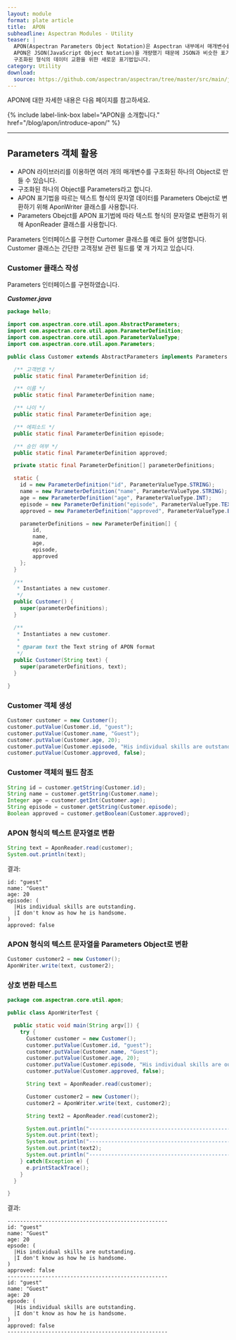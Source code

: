 ```yaml
---
layout: module
format: plate article
title:  APON
subheadline: Aspectran Modules - Utility
teaser: |
  APON(Aspectran Parameters Object Notation)은 Aspectran 내부에서 매개변수를 손쉽게 Object로 변환하기 위한 용도로 개발되었습니다.
  APON은 JSON(JavaScript Object Notation)을 개량했기 때문에 JSON과 비슷한 표기 형식을 가지고 있고, 사람이 읽고 쓰기에 용이하며,
  구조화된 형식의 데이터 교환을 위한 새로운 표기법입니다.
category: Utility
download:
  source: https://github.com/aspectran/aspectran/tree/master/src/main/java/com/aspectran/core/util/apon
---
```


APON에 대한 자세한 내용은 다음 페이지를 참고하세요.

{% include label-link-box label="APON을 소개합니다." href="/blog/apon/introduce-apon/" %}

- - -

## Parameters 객체 활용

- APON 라이브러리를 이용하면 여러 개의 매개변수를 구조화된 하나의 Object로 만들 수 있습니다.
- 구조화된 하나의 Object를 Parameters라고 합니다.
- APON 표기법을 따르는 텍스트 형식의 문자열 데이터를 Parameters Obejct로 변환하기 위해 AponWriter 클래스를 사용합니다.
- Parameters Obejct를 APON 표기법에 따라 텍스트 형식의 문자열로 변환하기 위해 AponReader 클래스를 사용합니다.

Parameters 인터페이스를 구현한 Curtomer 클래스를 예로 들어 설명합니다.
Customer 클래스는 간단한 고객정보 관련 필드를 몇 개 가지고 있습니다.


### Customer 클래스 작성

Parameters 인터페이스를 구현하였습니다.

***Customer.java***

```java
package hello;

import com.aspectran.core.util.apon.AbstractParameters;
import com.aspectran.core.util.apon.ParameterDefinition;
import com.aspectran.core.util.apon.ParameterValueType;
import com.aspectran.core.util.apon.Parameters;

public class Customer extends AbstractParameters implements Parameters {

  /** 고객번호 */
  public static final ParameterDefinition id;

  /** 이름 */
  public static final ParameterDefinition name;

  /** 나이 */
  public static final ParameterDefinition age;

  /** 에피소드 */
  public static final ParameterDefinition episode;

  /** 승인 여부 */
  public static final ParameterDefinition approved;

  private static final ParameterDefinition[] parameterDefinitions;

  static {
    id = new ParameterDefinition("id", ParameterValueType.STRING);
    name = new ParameterDefinition("name", ParameterValueType.STRING);
    age = new ParameterDefinition("age", ParameterValueType.INT);
    episode = new ParameterDefinition("episode", ParameterValueType.TEXT);
    approved = new ParameterDefinition("approved", ParameterValueType.BOOLEAN);

    parameterDefinitions = new ParameterDefinition[] {
        id,
        name,
        age,
        episode,
        approved
    };
  }

  /**
   * Instantiates a new customer.
   */
  public Customer() {
    super(parameterDefinitions);
  }

  /**
   * Instantiates a new customer.
   *
   * @param text the Text string of APON format
   */
  public Customer(String text) {
    super(parameterDefinitions, text);
  }

}
```


### Customer 객체 생성

```java
Customer customer = new Customer();
customer.putValue(Customer.id, "guest");
customer.putValue(Customer.name, "Guest");
customer.putValue(Customer.age, 20);
customer.putValue(Customer.episode, "His individual skills are outstanding.\nI don't know as how he is handsome.");
customer.putValue(Customer.approved, false);
```


### Customer 객체의 필드 참조

```java
String id = customer.getString(Customer.id);
String name = customer.getString(Customer.name);
Integer age = customer.getInt(Customer.age);
String episode = customer.getString(Customer.episode);
Boolean approved = customer.getBoolean(Customer.approved);
```


### APON 형식의 텍스트 문자열로 변환

```java
String text = AponReader.read(customer);
System.out.println(text);
```

결과:
```text
id: "guest"
name: "Guest"
age: 20
episode: (
  |His individual skills are outstanding.
  |I don't know as how he is handsome.
)
approved: false
```


### APON 형식의 텍스트 문자열을 Parameters Object로 변환

```java
Customer customer2 = new Customer();
AponWriter.write(text, customer2);
```


### 상호 변환 테스트

```java
package com.aspectran.core.util.apon;

public class AponWriterTest {

  public static void main(String argv[]) {
    try {
      Customer customer = new Customer();
      customer.putValue(Customer.id, "guest");
      customer.putValue(Customer.name, "Guest");
      customer.putValue(Customer.age, 20);
      customer.putValue(Customer.episode, "His individual skills are outstanding.\nI don't know as how he is handsome.");
      customer.putValue(Customer.approved, false);

      String text = AponReader.read(customer);

      Customer customer2 = new Customer();
      customer2 = AponWriter.write(text, customer2);

      String text2 = AponReader.read(customer2);

      System.out.println("---------------------------------------------------");
      System.out.print(text);
      System.out.println("---------------------------------------------------");
      System.out.print(text2);
      System.out.println("---------------------------------------------------");
    } catch(Exception e) {
      e.printStackTrace();
    }
  }

}
```

결과:
```text
---------------------------------------------------
id: "guest"
name: "Guest"
age: 20
epsode: (
  |His individual skills are outstanding.
  |I don't know as how he is handsome.
)
approved: false
---------------------------------------------------
id: "guest"
name: "Guest"
age: 20
epsode: (
  |His individual skills are outstanding.
  |I don't know as how he is handsome.
)
approved: false
---------------------------------------------------
```
